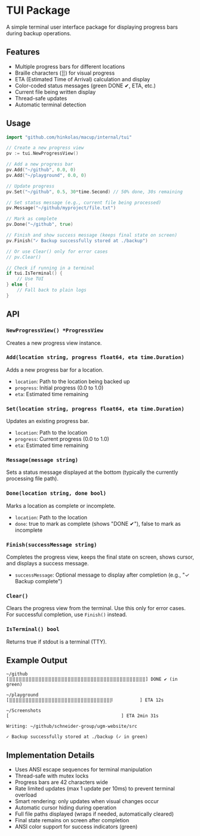 # TUI Package

A simple terminal user interface package for displaying progress bars during backup operations.

## Features

- Multiple progress bars for different locations
- Braille characters (⣿) for visual progress
- ETA (Estimated Time of Arrival) calculation and display
- Color-coded status messages (green DONE ✔, ETA, etc.)
- Current file being written display
- Thread-safe updates
- Automatic terminal detection

## Usage

```go
import "github.com/hinkolas/macup/internal/tui"

// Create a new progress view
pv := tui.NewProgressView()

// Add a new progress bar
pv.Add("~/github", 0.0, 0)
pv.Add("~/playground", 0.0, 0)

// Update progress
pv.Set("~/github", 0.5, 30*time.Second) // 50% done, 30s remaining

// Set status message (e.g., current file being processed)
pv.Message("~/github/myproject/file.txt")

// Mark as complete
pv.Done("~/github", true)

// Finish and show success message (keeps final state on screen)
pv.Finish("✓ Backup successfully stored at ./backup")

// Or use Clear() only for error cases
// pv.Clear()

// Check if running in a terminal
if tui.IsTerminal() {
    // Use TUI
} else {
    // Fall back to plain logs
}
```

## API

### `NewProgressView() *ProgressView`
Creates a new progress view instance.

### `Add(location string, progress float64, eta time.Duration)`
Adds a new progress bar for a location.
- `location`: Path to the location being backed up
- `progress`: Initial progress (0.0 to 1.0)
- `eta`: Estimated time remaining

### `Set(location string, progress float64, eta time.Duration)`
Updates an existing progress bar.
- `location`: Path to the location
- `progress`: Current progress (0.0 to 1.0)
- `eta`: Estimated time remaining

### `Message(message string)`
Sets a status message displayed at the bottom (typically the currently processing file path).

### `Done(location string, done bool)`
Marks a location as complete or incomplete.
- `location`: Path to the location
- `done`: true to mark as complete (shows "DONE ✔"), false to mark as incomplete

### `Finish(successMessage string)`
Completes the progress view, keeps the final state on screen, shows cursor, and displays a success message.
- `successMessage`: Optional message to display after completion (e.g., "✓ Backup complete")

### `Clear()`
Clears the progress view from the terminal. Use this only for error cases. For successful completion, use `Finish()` instead.

### `IsTerminal() bool`
Returns true if stdout is a terminal (TTY).

## Example Output

```
~/github
[⣿⣿⣿⣿⣿⣿⣿⣿⣿⣿⣿⣿⣿⣿⣿⣿⣿⣿⣿⣿⣿⣿⣿⣿⣿⣿⣿⣿⣿⣿⣿⣿⣿⣿⣿⣿⣿⣿⣿⣿⣿⣿] DONE ✔ (in green)

~/playground
[⣿⣿⣿⣿⣿⣿⣿⣿⣿⣿⣿⣿⣿⣿⣿⣿⣿⣿⣿⣿⣿⣿⣿⣿⣿⣿⣿⣿⣿⣿⣿⡿          ] ETA 12s

~/Screenshots
[                                          ] ETA 2min 31s

Writing: ~/github/schneider-group/ugm-website/src

✓ Backup successfully stored at ./backup (✓ in green)
```

## Implementation Details

- Uses ANSI escape sequences for terminal manipulation
- Thread-safe with mutex locks
- Progress bars are 42 characters wide
- Rate limited updates (max 1 update per 10ms) to prevent terminal overload
- Smart rendering: only updates when visual changes occur
- Automatic cursor hiding during operation
- Full file paths displayed (wraps if needed, automatically cleared)
- Final state remains on screen after completion
- ANSI color support for success indicators (green)

